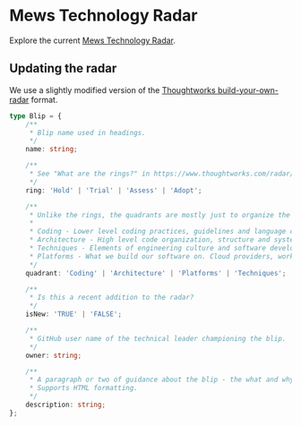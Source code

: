 # Mews Technology Radar
Explore the current [Mews Technology Radar](https://radar.thoughtworks.com/?sheetId=https%3A%2F%2Fraw.githubusercontent.com%2FMewsSystems%2Ftech-radar%2Fmain%2Fmews-technology-radar.json).

## Updating the radar
We use a slightly modified version of the [Thoughtworks build-your-own-radar](https://github.com/thoughtworks/build-your-own-radar#using-json-data) format.

```typescript
type Blip = {
    /**
     * Blip name used in headings.
     */
    name: string;

    /**
     * See "What are the rings?" in https://www.thoughtworks.com/radar/faq-and-more
     */
    ring: 'Hold' | 'Trial' | 'Assess' | 'Adopt';

    /**
     * Unlike the rings, the quadrants are mostly just to organize the blips and it's not that important where will individual blips end up.
     * 
     * Coding - Lower level coding practices, guidelines and language choices.
     * Architecture - High level code organization, structure and system architecture approaches.
     * Techniques - Elements of engineering culture and software development process.
     * Platforms - What we build our software on. Cloud providers, workflow automation, runtimes.
     */
    quadrant: 'Coding' | 'Architecture' | 'Platforms' | 'Techniques';

    /**
     * Is this a recent addition to the radar?
     */
    isNew: 'TRUE' | 'FALSE';

    /**
     * GitHub user name of the technical leader championing the blip.
     */
    owner: string;

    /**
     * A paragraph or two of guidance about the blip - the what and why, and where to find more information.
     * Supports HTML formatting.
     */
    description: string;
};
```

